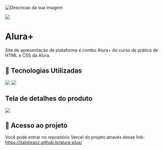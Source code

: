 
![Descricao da sua imagem](https://i.imgur.com/dxK0tRt.png)

![](https://img.shields.io/github/license/alura-cursos/android-com-kotlin-personalizando-ui)

# Alura+

Site de apresentação de plataforma e combo Alura+ do curso de prática de HTML e CSS da Alura.

## 🔨 Tecnologias Utilizadas
<div>
  <img src="https://img.shields.io/badge/HTML-239120?style=for-the-badge&logo=html5&logoColor=white">
  <img src="https://img.shields.io/badge/CSS-239120?&style=for-the-badge&logo=css3&logoColor=white">
</div>

## Tela de detalhes do produto
<img src="https://i.imgur.com/eUWnptz.png">

## 📁 Acesso ao projeto
Você pode entrar no repositório Vercel do projeto através desse link: https://italobrazz.github.io/alura-plus/
